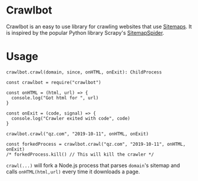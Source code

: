 # Crawlbot

Crawlbot is an easy to use library for crawling websites that use [Sitemaps](https://www.sitemaps.org/). It is inspired by the popular Python library Scrapy's [SitemapSpider](https://docs.scrapy.org/en/latest/topics/spiders.html#sitemapspider).

# Usage
`crawlbot.crawl(domain, since, onHTML, onExit): ChildProcess`
```
const crawlbot = require("crawlbot")

const onHTML = (html, url) => {
  console.log("Got html for ", url)
}

const onExit = (code, signal) => {
  console.log("Crawler exited with code", code)
}

crawlbot.crawl("qz.com", "2019-10-11", onHTML, onExit)

const forkedProcess = crawlbot.crawl("qz.com", "2019-10-11", onHTML, onExit)
/* forkedProcess.kill() // This will kill the crawler */
```
`crawl(...)` will fork a Node.js process that parses `domain`'s sitemap and calls `onHTML(html,url)` every time it downloads a page.